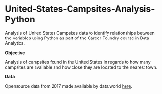 # United-States-Campsites-Analysis-Python
Analysis of United States Campsites data to identify relationships between the variables using Python as part of the Career Foundry course in Data Analytics.

**Objective**

Analysis of campsites found in the United States in regards to how many campsites are available and how close they are located to the nearest town.

**Data**

Opensource data from 2017 made available by data.world [here](https://data.world/caroline/campgrounds).
